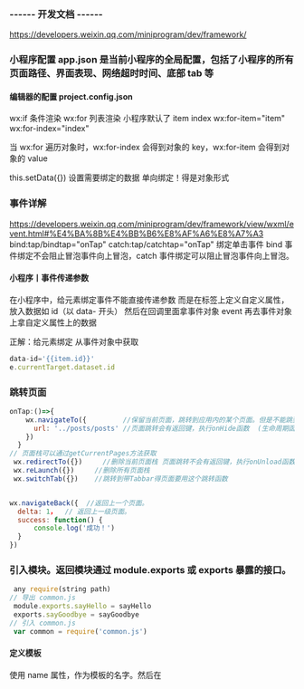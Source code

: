 ### ------ 开发文档 ------

https://developers.weixin.qq.com/miniprogram/dev/framework/

### 小程序配置     app.json 是当前小程序的全局配置，包括了小程序的所有页面路径、界面表现、网络超时时间、底部 tab 等

#### 编辑器的配置    project.config.json

<!-- <image>默认 width:300px height:225px -->

wx:if 条件渲染
wx:for 列表渲染 小程序默认了 item index  wx:for-item="item" wx:for-index="index"

当 wx:for 遍历对象时，wx:for-index 会得到对象的 key，wx:for-item 会得到对象的 value
<view wx:for="{{obj}}" wx:for-index="key"  wx:for-item="value"/>

this.setData({}) 设置需要绑定的数据 单向绑定！得是对象形式

### 事件详解

https://developers.weixin.qq.com/miniprogram/dev/framework/view/wxml/event.html#%E4%BA%8B%E4%BB%B6%E8%AF%A6%E8%A7%A3
bind:tap/bindtap="onTap"
catch:tap/catchtap="onTap"    绑定单击事件
bind 事件绑定不会阻止冒泡事件向上冒泡，catch 事件绑定可以阻止冒泡事件向上冒泡。

#### 小程序丨事件传递参数

在小程序中，给元素绑定事件不能直接传递参数  而是在标签上定义自定义属性，放入数据如 id（以 data- 开头） 然后在回调里面拿事件对象 event 再去事件对象上拿自定义属性上的数据

正解：给元素绑定
从事件对象中获取

```js
data-id='{{item.id}}'
e.currentTarget.dataset.id
```

### 跳转页面

```js
onTap:()=>{
    wx.navigateTo({         //保留当前页面，跳转到应用内的某个页面。但是不能跳到 tabbar 页面。使用 wx.navigateBack 可以返回到原页面。小程序中页面栈最多十层。
      url: '../posts/posts' //页面跳转会有返回键，执行onHide函数  (生命周期函数--监听页面隐藏)
    })
  }
// 页面栈可以通过getCurrentPages方法获取
 wx.redirectTo({})     //删除当前页面栈 页面跳转不会有返回键，执行onUnload函数 (生命周期函数--监听页面卸载)
 wx.reLaunch({})     //删除所有页面栈
 wx.switchTab({})    //跳转到带Tabbar得页面要用这个跳转函数


wx.navigateBack({  //返回上一个页面。
  delta: 1，  // 返回上一级页面。
  success: function() {
      console.log('成功！')
  }
})
 ```

### 引入模块。返回模块通过 module.exports 或 exports 暴露的接口。

```js
 any require(string path)
// 导出 common.js
 module.exports.sayHello = sayHello
 exports.sayGoodbye = sayGoodbye
// 引入 common.js
 var common = require('common.js')
 ```

#### 定义模板

使用 name 属性，作为模板的名字。然后在<template/>内定义代码片段

<template name="msgItem"> <text> Time: {{time}} </text></template>

#### 使用模板

使用 is 属性，声明需要的使用的模板，然后将模板所需要的 data 传入

<template is="msgItem" data="{{...item}}"/>

#### import

 <import src="item.wxml"/>
import 有作用域的概念，即只会 import 目标文件中定义的 template，而不会 import 目标文件 import 的 template 如：C import B，B import A，在 C 中可以使用 B

定义的 template，在 B 中可以使用 A 定义的 template，但是 C 不能使用 A 定义的 template

 <include src="header.wxml"/>
include 可以将目标文件除了 <template/> <wxs/> 外的整个代码引入，相当于是拷贝到 include 位置

### 小程序缓存 Sync 同步

```js
wx.setStorageSync('key','value')  // 写入缓存  修改缓存
                                  // wx.get 获取 remove 删除某个 clear 清除全部缓存

wx.showToast({title:'提示消息'})    // 显示消息提示框
wx.showModal(Object object)       //  显示模态对话框
```

### 组件事件传递页面

```js
methods: {
    click: function (e) {
      // console.log(e)
      this.triggerEvent("icre", { "index": 323 }, {})
    }
  }
// triggerEvent 关键字用于将事件传递给页面
// icer (可自定义) 页面通过 bind:icre 获取组件事件
// { "index": 323 } 为组件事件携带的数据
```

### 使用 setData --- 修改对象、修改数组对象

#### 这是修改对象

```js
    this.setData({
      allStageIndex: e.detail.value,
      [`projectDetailsData.stage`]: this.data.allStage[e.detail.value]
    })
 ```

#### 这是修改数组对象

```js
  addProjecTemplate(e) {
    this.setData({
      [`projectDetailsData.question[${e.currentTarget.dataset.index}].answer`]: e.detail.value
    })
  },
```

### 微信小程序的 request 请求方法简单封装，并使用 abort 方法处理重复请求

#### request.js

```js
/**
 * TODO http请求封装
 * 文涛
 * 2020年6月15日8:50
 */

// 配置文件
const config = require('./config.js')
// var app = getApp();
const host = config.baseURL; // 服务器baseUrl


/**
 * POST请求
 * @param url 请求地址
 * @param postData 参数
 * @param abort 字符串参数 传入代表每次请求 取消上一次的请求
 * @return {Promise} 返回值Promise对象
 */
var post = function (url, postData = {}, abort) {
  // 请求之前，先前之前的请求取消掉
  if (abort && getApp().globalData.requestTasks[abort]) {
    getApp().globalData.requestTasks[abort].abort()
  }
  // 使用Promise封装request方法，实现异步操作队列化
  var promise = new Promise(function (resolve, reject) {
    let requestTask = wx.request({
      url: host + url,
      // 这个header根据你的实际改！
      header: {
        'Content-Type': 'application/x-www-form-urlencoded',
        'token': config.token
        // 'Request-Origin': 'app'
      },
      method: 'POST',
      data: postData,
      success: function (res) {
        //参数值为res.data,直接将返回的数据传入
        if (res.data.token) { // 如果有token保存下来，下次请求带着token访问
          config.token = res.data.token;
          console.log("token--> ", config.token)
        }
        resolve(res.data);
      },
      fail: function (res) {
        // 异常响
        reject()
        if (res.errMsg && res.errMsg == 'request:fail abort') {
          // 对于取消的请求，操作处理
        }
      },
      complete: function (e) {}
    })
    if (abort) {
      // 将当前请求存入全局对象里
      getApp().globalData.requestTasks[abort] = requestTask
    }
  })
  return promise;
};

/**
 * GET请求
 * @param url 请求地址
 * @param param 参数
 * @param abort 字符串参数 传入代表每次请求 取消上一次的请求
 * @return {Promise} 返回值Promise对象
 */
var get = function (url, param = {}, abort) {
  // 请求之前，先前之前的请求取消掉
  if (abort && getApp().globalData.requestTasks[abort]) {
    getApp().globalData.requestTasks[abort].abort()
  }
  // 使用Promise封装request方法，实现异步操作队列化
  var promise = new Promise(function (resolve, reject) {
    let requestTask = wx.request({
      url: host + url,
      // 这个header根据你的实际改！
      header: {
        'Content-Type': 'application/json',
        'token': config.token
        // 'Request-Origin': 'app'
      },
      method: 'GET',
      data: param,
      success: function (res) {
        //参数值为res.data,直接将返回的数据传入
        if (res.data.token) { // 如果有token保存下来，下次请求带着token访问
          config.token = res.data.token;
          console.log("token--> ", config.token)
        }
        resolve(res.data);
      },
      fail: function (res) {
        // 异常响
        reject()
        if (res.errMsg && res.errMsg == 'request:fail abort') {
          // 对于取消的请求，操作处理
        }
      },
      complete: function (e) {}
    })
    if (abort) {
      // 将当前请求存入全局对象里
      getApp().globalData.requestTasks[abort] = requestTask
    }
  })
  return promise;
};


/**
 * module.exports用来导出代码
 * js文件中通过var http = require("../util/request.js")  加载
 * 在引入引入文件的时候"  "里面的内容通过../../../这种类型，小程序的编译器会自动提示，因为你可能
 * 项目目录不止一级，不同的js文件对应的工具类的位置不一样
 */
module.exports.post = post;
module.exports.get = get;
```

#### config.js

```js
module.exports = {
  baseURL: "http://192.168.0.26:8080", // 业务服务器地址 每个人的不一样，按照需要改！
  token: wx.getStorageSync('token')
}
```

#### api.js

```js
const http = require('../../../utils/newrequest')

/*
   获取商品类别
   入参：无
 */
const getCategory = () => http.get('/wx/storage/getCategory')

/*
   根据商品类别获取商品
   入参：类别 id
 */
const getProductsByCategory = (getData, abort = "") => {
  return http.get('/wx/storage/getProductsByCategory', getData, abort)
}


module.exports = {
  getCategory,
  getProductsByCategory
};


```

#### 页面使用

```js
getProductsByCategory(data, "getProductsByCategory").then(res => {
      console.log(res)
})
```

### 详解小程序事件对象中的参数

```js
事件对象内容：
{
"type": "tap",            // 事件类型
"timeStamp":895,          // 事件生成时的时间戳
"target": {               // 触发事件的组件的一些属性值集合
  "id": "tapTest",
  "dataset": {            // 事件源组件上由 data- 开头的自定义属性组成的集合
    "hi": "WeChat"
  }
},
"currentTarget": {        // 当前组件的一些属性值集合，因为有些事件是冒泡
  "id": "tapTest",
  "dataset": {
    "hi": "WeChat"
  }
},
"detail": {               // 额外的信息 比如第三方组件通过 this.$emit('change', value); 传出来的值
  "x":53,
  "y":14
},
"touches": [{             // 触摸事件，当前停留在屏幕中的触摸点信息的数组
  "identifier":0,
  "pageX":53,
  "pageY":14,
  "clientX":53,
  "clientY":14,
}],
"changedTouches": [{      // 触摸事件，当前变化的触摸点信息的数组
  "identifier":0,
  "pageX":53,
  "pageY":14,
  "clientX":53,
  "clientY":14,
}]
```

### 小程序头像上传

https://blog.csdn.net/qq_35086913/article/details/85260965

```html
<view class='head_img' bindtap='upShopLogo'>
  <text>头像</text>
  <view class='img'><image src='{{userimg}}'></image></view>
</view>
```

```js
// 1.在data里面设置默认的值

data: {
  userimg:'',
},

 // 2.点击事件触发上传事件
  upShopLogo: function () {
    let that = this;

    wx.showActionSheet({
      itemList: ['从相册中选择', '拍照'],
      itemColor: "#f7982a",
      success: function (res) {
        if (!res.cancel) {
          if (res.tapIndex == 0) {
            that.chooseWxImageShop('album');//从相册中选择
          } else if (res.tapIndex == 1) {
            that.chooseWxImageShop('camera');//手机拍照
          }
        }
      }
    })
  },

  // 3.选择图片
  chooseWxImageShop: function (type) {
    let that = this;
    wx.chooseImage({
      sizeType: ['original', 'compressed'],
      sourceType: [type],
      success: function (res) {
        // tempFilePaths	Array.<string>	图片的本地临时文件路径列表 (本地路径)
        // tempFiles	Array.<Object>	图片的本地临时文件列表
        that.data.userimg = res.tempFilePaths[0],
        that.upload_file(res.tempFilePaths[0])
        const userimg = res.tempFilePaths[0];
        that.setData({
          userimg: userimg
        })
      }
    })
  },

  // 4.上传图片到服务器
  upload_file: function (filePath) {
    let that = this;
    // let signature = signa.signaturetik('token=' + token, 'userAccessToken=' + userAccessToken, 'studentAccessToken=' + studentAccessToken);
    wx.uploadFile({
      url: baseURL + "/admin/image/upload",//后台处理接口
      filePath: filePath,
      name: 'file',
      header: {
        'content-type': 'multipart/form-data'
      }, // 设置请求的 header
      formData: {//需要的参数
        'token': wx.getStorageSync('token'),
        // 'signature': signature,
        // 'userAccessToken': userAccessToken,
        // 'studentAccessToken': studentAccessToken
      }, // HTTP 请求中其他额外的 form data
      success: function (res) {
        let data = JSON.parse(res.data);
        that.setData({
          userimg: data.path,
        });
        console.log(res);
        console.log(JSON.parse(res.data));
        // that.showMessage('上传成功');
      },
      fail: function (res) {
      }
    })
  },
  ```

### 小程序获取用户地址

```js
chooseAddress() {
    wx.getSetting({
      success(res) {
        if (res.authSetting['scope.address']) {
          wx.chooseAddress({
            success(res) {
              console.log(res);
            }
          })
        } else {
          if (res.authSetting['scope.address'] == false) {
            wx.openSetting({
              success(res) {
              }
            })
          } else {
            wx.chooseAddress({
              success(res) {
              }
            })
          }
        }
      }
    })
  }
```

### 子组件给父组件传值

```js

// 子组件
let pages = getCurrentPages();
let prevPage = pages[pages.length - 2]; //上一个页面
prevPage.setData({ //直接调用上一个页面的setData()方法，把数据存到上一个页面中去
  childrenData: {
    deleteId: id
  }
})

// 父组件
let that = this
let pages = getCurrentPages();
let currPage = pages[pages.length - 1]; //当前页面
// 如果传了值回来 ---- childrenData   就会执行下面
if (currPage.data.childrenData) {
  if (currPage.data.childrenData.deleteId) {
    let deleteId = Number(currPage.data.childrenData.deleteId);
  }
}
```
